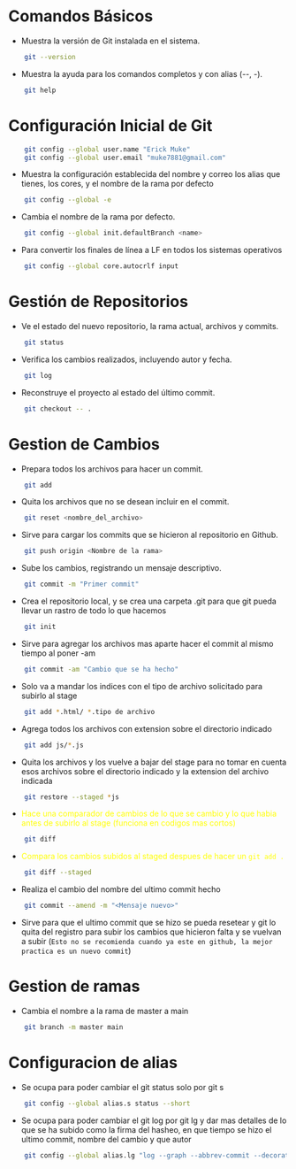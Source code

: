 # Comandos Básicos

- Muestra la versión de Git instalada en el sistema.

```bash
    git --version
```

- Muestra la ayuda para los comandos completos y con alias (--, -).

```bash
    git help
```

# Configuración Inicial de Git

```bash
    git config --global user.name "Erick Muke"
    git config --global user.email "muke7881@gmail.com"
```

- Muestra la configuración establecida del nombre y correo los alias que tienes, los cores, y el nombre de la rama por defecto

```bash
    git config --global -e
```

- Cambia el nombre de la rama por defecto.

```bash
    git config --global init.defaultBranch <name>
```

- Para convertir los finales de línea a LF en todos los sistemas operativos

```bash
    git config --global core.autocrlf input
```

# Gestión de Repositorios

- Ve el estado del nuevo repositorio, la rama actual, archivos y commits.

```bash
    git status
```

- Verifica los cambios realizados, incluyendo autor y fecha.

```bash
    git log
```

- Reconstruye el proyecto al estado del último commit.

```bash
    git checkout -- .
```

# Gestion de Cambios

- Prepara todos los archivos para hacer un commit.

```bash
    git add
```

- Quita los archivos que no se desean incluir en el commit.

```bash
    git reset <nombre_del_archivo>
```

- Sirve para cargar los commits que se hicieron al repositorio en Github.

```bash
    git push origin <Nombre de la rama>
```

- Sube los cambios, registrando un mensaje descriptivo.

```bash
    git commit -m "Primer commit"
```

- Crea el repositorio local, y se crea una carpeta .git para que git pueda llevar un rastro de todo lo que hacemos

```bash
    git init
```

- Sirve para agregar los archivos mas aparte hacer el commit al mismo tiempo al poner -am

```bash
    git commit -am "Cambio que se ha hecho"
```

- Solo va a mandar los indices con el tipo de archivo solicitado para subirlo al stage

```bash
    git add *.html/ *.tipo de archivo
```

- Agrega todos los archivos con extension sobre el directorio indicado

```bash
    git add js/*.js
```

- Quita los archivos y los vuelve a bajar del stage para no tomar en cuenta esos archivos sobre el directorio indicado y la extension del archivo indicada

```bash
    git restore --staged *js
```

- <span style="color: yellow;">Hace una comparador de cambios de lo que se cambio y lo que habia antes de subirlo al stage (funciona en codigos mas cortos)</span>

```bash
    git diff
```

- <span style="color: yellow"> Compara los cambios subidos al staged despues de hacer un `git add .`</span>

```bash
    git diff --staged
```

- Realiza el cambio del nombre del ultimo commit hecho

```bash
    git commit --amend -m "<Mensaje nuevo>"
```

- Sirve para que el ultimo commit que se hizo se pueda resetear y git lo quita del registro para subir los cambios que hicieron falta y se vuelvan a subir (`Esto no se recomienda cuando ya este en github, la mejor practica es un nuevo commit`)

# Gestion de ramas

- Cambia el nombre a la rama de master a main

```bash
    git branch -m master main
```

# Configuracion de alias

- Se ocupa para poder cambiar el git status solo por git s

```bash
    git config --global alias.s status --short
```

- Se ocupa para poder cambiar el git log por git lg y dar mas detalles de lo que se ha subido como la firma del hasheo, en que tiempo se hizo el ultimo commit, nombre del cambio y que autor

```bash
    git config --global alias.lg "log --graph --abbrev-commit --decorate --format=format:'%C(bold blue)%h%C(reset) - %C(bold green)(%ar)%C(reset) %C(white)%s%C(reset) %C(dim white)- %an%C(reset)%C(bold yellow)%d%C(reset)' --all"
```
